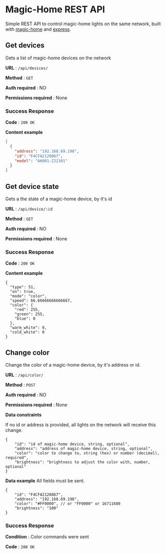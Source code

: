 
# Magic-Home REST API
Simple REST API to control magic-home lights on the same network, built with [magic-home](https://github.com/jangxx/node-magichome) and [express](https://expressjs.com/).

## Get devices

Gets a list of magic-home devices on the network

**URL** : `/api/devices/`

**Method** : `GET`

**Auth required** : NO

**Permissions required** : None

### Success Response

**Code** : `200 OK`

**Content example**

```json
[
  {
    "address": "192.168.69.198",
    "id": "F4CFA2120867",
    "model": "AK001-ZJ2101"
  }
]
```

## Get device state

Gets a the state of a magic-home device, by it's id

**URL** : `/api/device/:id`

**Method** : `GET`

**Auth required** : NO

**Permissions required** : None

### Success Response

**Code** : `200 OK`

**Content example**

```json5 
{
  "type": 51,
  "on": true,
  "mode": "color",
  "speed": 66.66666666666667,
  "color": {
    "red": 255,
    "green": 255,
    "blue": 0
  },
  "warm_white": 0,
  "cold_white": 0
}
```
## Change color

Change the color of a magic-home device, by it's address or id.

**URL** : `/api/color/`

**Method** : `POST`

**Auth required** : NO

**Permissions required** : None

**Data constraints**

If no id or address is provided, all lights on the network will receive this change.

```json5 
{
    "id": "id of magic-home device, string, optional",
    "address": "address of magic-home device, string, optional",
    "color": "color to change to, string (hex) or number (decimal), required",
    "brightness": "brightness to adjust the color with, number, optional"
}
```

**Data example** All fields must be sent.

```json5 
{
    "id": "F4CFA2120867",
    "address": "192.168.69.198",
    "color": "#FF0000", // or "FF0000" or 16711680
    "brightness": "100"
}
```

### Success Response

**Condition** : Color commands were sent

**Code** : `200 OK`
